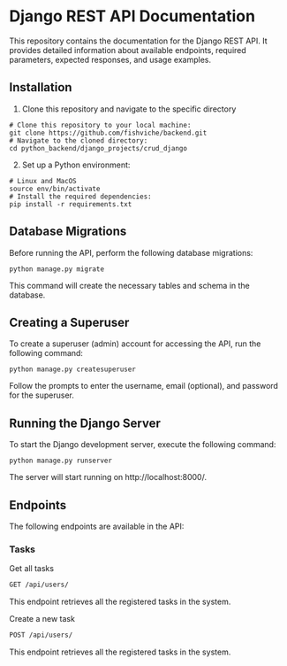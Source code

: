 # Django REST API Documentation

This repository contains the documentation for the Django REST API. It provides detailed information about available endpoints, required parameters, expected responses, and usage examples.

## Installation

1. Clone this repository and navigate to the specific directory

```shell
# Clone this repository to your local machine:
git clone https://github.com/fishviche/backend.git
# Navigate to the cloned directory:
cd python_backend/django_projects/crud_django
```

2. Set up a Python environment:
```shell
# Linux and MacOS
source env/bin/activate
# Install the required dependencies:
pip install -r requirements.txt
```

## Database Migrations
Before running the API, perform the following database migrations:
```shell
python manage.py migrate
```
This command will create the necessary tables and schema in the database.

## Creating a Superuser
To create a superuser (admin) account for accessing the API, run the following command:
```shell
python manage.py createsuperuser
```
Follow the prompts to enter the username, email (optional), and password for the superuser.

## Running the Django Server
To start the Django development server, execute the following command:
```shell
python manage.py runserver
```
The server will start running on http://localhost:8000/.

## Endpoints
The following endpoints are available in the API:

### Tasks
Get all tasks
```bash
GET /api/users/
```
This endpoint retrieves all the registered tasks in the system.

Create a new task
```bash
POST /api/users/
```
This endpoint retrieves all the registered tasks in the system.